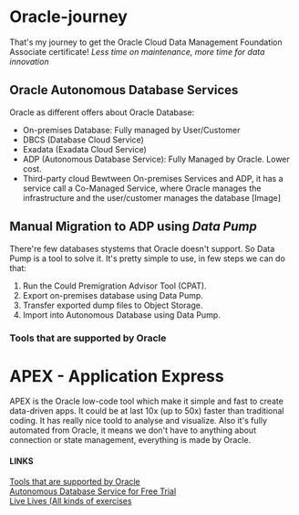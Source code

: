 # Oracle-journey
That's my journey to get the Oracle Cloud Data Management Foundation Associate certificate!
*Less time on maintenance, more time for data innovation*

## Oracle Autonomous Database Services
Oracle as different offers about Oracle Database:
- On-premises Database: Fully managed by User/Customer
- DBCS (Database Cloud Service)
- Exadata (Exadata Cloud Service)
- ADP (Autonomous Database Service): Fully Managed by Oracle. Lower cost. 
- Third-party cloud
Bewtween On-premises Services and ADP, it has a service call a Co-Managed Service, where Oracle manages the infrastructure and the user/customer manages the database
[Image]
## Manual Migration to ADP using *Data Pump*
There're few databases stystems that Oracle doesn't support. So Data Pump is a tool to solve it. 
It's pretty simple to use, in few steps we can do that:
1. Run the Could Premigration Advisor Tool (CPAT).
2. Export on-premises database using Data Pump.
3. Transfer exported dump files to Object Storage.
4. Import into Autonomous Database using Data Pump.
### Tools that are supported by Oracle 

# APEX - Application Express
APEX is the Oracle low-code tool which make it simple and fast to create data-driven apps.
It could be at last 10x (up to 50x) faster than traditional coding.
It has really nice toold to analyse and visualize.
Also it's fully automated from Oracle, it means we don't have to anything about connection or state management, everything is made by Oracle. 
#### LINKS
[Tools that are supported by Oracle](https://oracle.com/autonomous-database/tools/) </br>
[Autonomous Database Service for Free Trial](https://oracle.com/cloud/free) </br>
[Live Lives (All kinds of exercises](https://developer.oracle.com/livelabs) </br>




